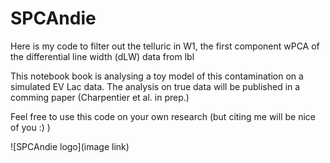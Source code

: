 # SPCAndie

Here is my code to filter out the telluric in W1, the first component wPCA of the differential line width (dLW) data from lbl

This notebook book is analysing a toy model of this contamination on a simulated EV Lac data. 
The analysis on true data will be published in a comming paper (Charpentier et al. in prep.) 

Feel free to use this code on your own research (but citing me will be nice of you :) ) 

![SPCAndie logo](image link)
